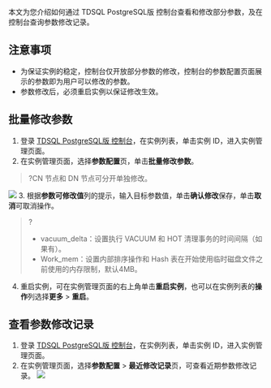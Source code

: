 本文为您介绍如何通过 TDSQL PostgreSQL版 控制台查看和修改部分参数，及在控制台查询参数修改记录。

## 注意事项
- 为保证实例的稳定，控制台仅开放部分参数的修改，控制台的参数配置页面展示的参数即为用户可以修改的参数。
- 参数修改后，必须重启实例以保证修改生效。

## 批量修改参数
1. 登录 [TDSQL PostgreSQL版 控制台](https://console.cloud.tencent.com/tbase)，在实例列表，单击实例 ID，进入实例管理页面。
2. 在实例管理页面，选择**参数配置**页，单击**批量修改参数**。
>?CN 节点和 DN 节点可分开单独修改。
>
![](https://main.qcloudimg.com/raw/d758bddef70f677f602ef6cfe3f32f9b.png)
3. 根据**参数可修改值**列的提示，输入目标参数值，单击**确认修改**保存，单击**取消**可取消操作。
>?
>- vacuum_delta：设置执行 VACUUM 和 HOT 清理事务的时间间隔（如果有）。
>- Work_mem：设置内部排序操作和 Hash 表在开始使用临时磁盘文件之前使用的内存限制，默认4MB。
4. 重启实例，可在实例管理页面的右上角单击**重启实例**，也可以在实例列表的**操作**列选择**更多** > **重启**。

## 查看参数修改记录
1. 登录 [TDSQL PostgreSQL版 控制台](https://console.cloud.tencent.com/tbase)，在实例列表，单击实例 ID，进入实例管理页面。
2. 在实例管理页面，选择**参数配置** > **最近修改记录**页，可查看近期参数修改记录。
![](https://main.qcloudimg.com/raw/8141a8d50b7468abbf49a1652143c0ab.png)
